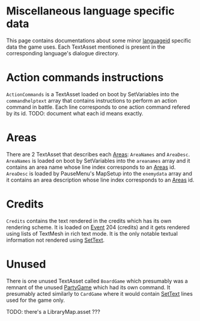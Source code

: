# Miscellaneous language specific data

This page contains documentations about some minor [languageid](../SetText/languageid.md) specific data the game uses. Each TextAsset mentioned is present in the corresponding language's dialogue directory.

# Action commands instructions

`ActionCommands` is a TextAsset loaded on boot by SetVariables into the `commandhelptext` array that contains instructions to perform an action command in battle. Each line corresponds to one action command refered by its id. TODO: document what each id means exactly.

# Areas

There are 2 TextAsset that describes each [Areas](../Enums%20and%20IDs/librarystuff/Areas.md): `AreaNames` and `AreaDesc`. `AreaNames` is loaded on boot by SetVariables into the `areanames` array and it contains an area name whose line index corresponds to an [Areas](../Enums%20and%20IDs/librarystuff/Areas.md) id. `AreaDesc` is loaded by PauseMenu's MapSetup into the `enemydata` array and it contains an area description whose line index corresponds to an [Areas](../Enums%20and%20IDs/librarystuff/Areas.md) id.

# Credits

`Credits` contains the text rendered in the credits which has its own rendering scheme. It is loaded on [Event](../SetText/Commands/Individual%20commands/Event.md) 204 (credits) and it gets rendered using lists of TextMesh in rich text mode. It is the only notable textual information not rendered using [SetText](../SetText/SetText.md).

# Unused

There is one unused TextAsset called `BoardGame` which presumably was a remnant of the unused [PartyGame](../SetText/Commands/Individual%20commands/PartyGame.md) which had its own command. It presumably acted similarly to `CardGame` where it would contain [SetText](../SetText/SetText.md) lines used for the game only.

TODO: there's a LibraryMap.asset ???
